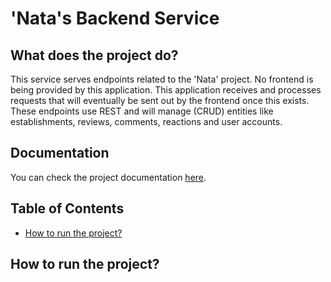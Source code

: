 # 'Nata's Backend Service

## What does the project do?

This service serves endpoints related to the 'Nata' project. No frontend is being provided by this application. This application receives and processes requests that will eventually be sent out by the frontend once this exists.  
These endpoints use REST and will manage (CRUD) entities like establishments, reviews, comments, reactions and user accounts.

## Documentation

You can check the project documentation [here](docs).

## Table of Contents

- [How to run the project?](#how-to-run-the-project)

## How to run the project?
